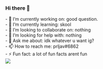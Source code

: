 ### Hi there 👋

<!--
**prljav/prljav** is a ✨ _special_ ✨ repository because its `README.md` (this file) appears on your GitHub profile.

Here are some ideas to get you started:
--!>
- 🔭 I’m currently working on: good question.<br>
- 🌱 I’m currently learning: skool<br>
- 👯 I’m looking to collaborate on: nothing<br>
- 🤔 I’m looking for help with: nothing<br>
- 💬 Ask me about: idk whatever u want ig?<br>
- 📫 How to reach me: prljav#6862<br>
- ⚡ Fun fact: a lot of fun facts arent fun<br>
<img src="https://discord.c99.nl/widget/theme-2/603614636843073536.png">

